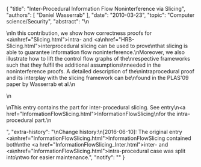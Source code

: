 {
    "title": "Inter-Procedural Information Flow Noninterference via Slicing",
    "authors": [
        "Daniel Wasserrab"
    ],
    "date": "2010-03-23",
    "topic": "Computer science/Security",
    "abstract": "\n<p>\nIn this contribution, we show how correctness proofs for <a\nhref=\"Slicing.html\">intra-</a> and <a\nhref=\"HRB-Slicing.html\">interprocedural slicing</a> can be used to prove\nthat slicing is able to guarantee information flow noninterference.\nMoreover, we also illustrate how to lift the control flow graphs of the\nrespective frameworks such that they fulfil the additional assumptions\nneeded in the noninterference proofs. A detailed description of the\nintraprocedural proof and its interplay with the slicing framework can be\nfound in the PLAS'09 paper by Wasserrab et al.\n</p>\n<p>\nThis entry contains the part for inter-procedural slicing. See entry\n<a href=\"InformationFlowSlicing.html\">InformationFlowSlicing</a>\nfor the intra-procedural part.\n</p>",
    "extra-history": "\nChange history:\n[2016-06-10]: The original entry <a\nhref=\"InformationFlowSlicing.html\">InformationFlowSlicing</a> contained both\nthe <a href=\"InformationFlowSlicing_Inter.html\">inter-</a> and <a\nhref=\"InformationFlowSlicing.html\">intra-procedural</a> case was split into\ntwo for easier maintenance.",
    "notify": ""
}